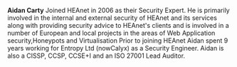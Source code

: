 **Aidan Carty**
Joined HEAnet in 2006 as their Security Expert. He is primarily involved
in the internal and external security of HEAnet and its services along
with providing security advice to HEAnet's clients and is involved in a
number of European and local projects in the areas of Web Application
security,Honeypots and Virtualisation Prior to joining HEAnet Aidan
spent 9 years working for Entropy Ltd (nowCalyx) as a Security Engineer.
Aidan is also a CISSP, CCSP, CCSE+I and an ISO 27001 Lead Auditor.